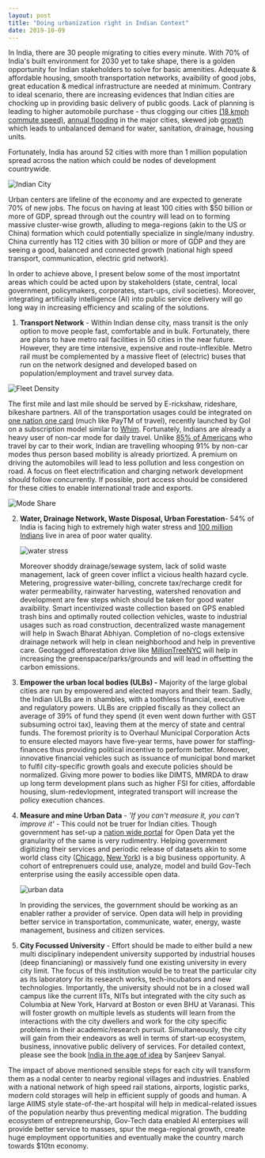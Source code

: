 ```yaml
---
layout: post
title: "Doing urbanization right in Indian Context"
date: 2019-10-09
---
```


In India, there are 30 people migrating to cities every minute. With 70% of India's built environment for 2030 yet to take shape, there is a golden opportunity for Indian stakeholders to solve for basic amenities.  Adequate & affordable housing, smooth transportation networks, avaibility of good jobs, great education & medical infrastructure are needed at minimum. Contrary to ideal scenario, there are increasing evidences that Indian cities are chocking up in providing basic delivery of public goods. Lack of planning is leading to higher automobile purchase - thus clogging our cities [(18 kmph commute speed)](https://economictimes.indiatimes.com/news/politics-and-nation/bengaluru-has-second-slowest-commute-speed-study/articleshow/70912200.cms?from=mdr), [annual flooding](https://twitter.com/fayedsouza/status/1179856647981678593) in the major cities, skewed job [growth]([http://www.infoedge.in/pdfs/jobspeak-report-april-2017.pdf](http://www.infoedge.in/pdfs/jobspeak-report-april-2017.pdf)) which leads to unbalanced demand for water, sanitation, drainage, housing units.

Fortunately, India has around 52 cities with more than 1 million population spread across the nation which could be nodes of development countrywide.

![Indian City](/image/Indian_City.jpg#center)

Urban centers are lifeline of the economy and are expected to generate 70% of new jobs. The focus on having at least 100 cities with $50 billion or more of GDP, spread through out the country will lead on to forming massive cluster-wise growth, alluding to mega-regions (akin to the US or China) formation which could potentially specialize in single/many industry. China currently has 112 cities with 30 billion or more of GDP and they are seeing a good, balanced and connected growth (national high speed transport, communication, electric grid network). 

In order to achieve above, I present below some of the most importatnt areas which could be acted upon by stakeholders (state, central, local government, policymakers, corporates, start-ups, civil societies). Moreover, integrating artificially intelligence (AI) into public service delivery will go long way in increasing efficiency and scaling of the solutions.

1. **Transport Network** - Within Indian dense city, mass transit is the only option to move people fast, comfortable and in bulk. Fortunately, there are plans to have metro rail facilities in 50 cities in the near future. However, they are time intensive, expensive and route-inflexible. Metro rail must be complemented by a massive fleet of (electric) buses that run on the network designed and developed based on population/employment and travel survey data. 
  
  ![Fleet Density](/image/Pop_Desnity_and_bus_density.jpg#center_rect) 
  
   The first mile and last mile should be served by E-rickshaw, rideshare, bikeshare partners. All of the transportation usages could be integrated on [one nation one card](https://www.cdac.in/index.aspx?id=pe_vlsi_One_Nation_One_Card) (much like PayTM of travel), recently launched by GoI on a subscription model similar to [Whim](https://whimapp.com/). Fortunately, Indians are already a heavy user of non-car mode for daily travel. Unlike [85% of Americans](https://www.thetransportpolitic.com/databook/travel-mode-shares-in-the-u-s/) who travel by car to their work, Indian are travelling whooping 91% by non-car modes thus person based mobility is already priortized. A premium on driving the automobiles will lead to less pollution and less congestion on road.  A focus on fleet electrification and charging network development should follow concurrently. If possible, port access should be considered for these cities to enable international trade and exports.  
   
   ![Mode Share](/image/Delhi%Mode%Share.jpg#center_sqr) 
   
2. **Water, Drainage Network, Waste Disposal, Urban Forestation**-  54% of India is facing high to extremely high water stress and [100 million Indians](https://www.indiawatertool.in/) live in area of poor water quality. 

   ![water stress](/image/water%20stress.jpg#center)

   Moreover shoddy drainage/sewage system, lack of solid waste management, lack of green cover inflict a vicious health hazard cycle.  Metering, progressive water-billing, concrete tax/recharge credit for water permeability, rainwater harvesting, watershed renovation and development are few steps which should be taken for good water avaibility. Smart incentivized waste collection based on GPS enabled trash bins and optimally routed collection vehicles, waste to industrial usages such as road construction, decentralized waste management will help in Swach Bharat Abhiyan. Completion of no-clogs extensive drainage network will help in clean neighborhood and help in preventive care. Geotagged afforestation drive like [MillionTreeNYC](https://www.milliontreesnyc.org/) will help in increasing the greenspace/parks/grounds and will lead in offsetting the carbon emissions. 

3. **Empower the urban local bodies (ULBs) -** Majority of the large global cities are run by empowered and elected mayors and their team. Sadly, the Indian ULBs are in shambles, with a toothless financial, executive and regulatory powers. ULBs are crippled fiscally as they collect an average of 39% of fund they spend (it even went down further with GST subsuming octroi tax), leaving them at the mercy of state and central funds. The foremost priority is to Overhaul Municipal Corporation Acts to ensure elected mayors have five-year terms, have power for staffing-finances thus providing political incentive to perform better. Moreover, innovative financial vehicles such as issuance of municipal bond market to fulfil city-specific growth goals and execute policies should be normalized. Giving more power to bodies like DIMTS, MMRDA to draw up long term development plans such as higher FSI for cities, affordable housing, slum-redevlopment, integrated transport will increase the policy execution chances.  

4. **Measure and mine Urban Data** - *'If you can't measure it, you can't improve it'* - This could not be truer for Indian cities. Though government has set-up a [nation wide portal](https://data.gov.in/) for Open Data yet the granularity of the same is very rudimentry. Helping government digitizing their services and periodic release of datasets akin to some world class city ([Chicago,](https://data.cityofchicago.org/) [New York](https://opendata.cityofnewyork.us/)) is a big business opportunity. A cohort of entreprenuers could use, analyze, model and build Gov-Tech enterprise using the easily accessible open data.

   ![urban data](/image/iudxxx.jpg#center_rect)

   In providing the services, the government should be working as an enabler rather a provider of service. Open data will help in providing better service in transportation, communicate, water, energy, waste management, business and citizen services. 

5. **City Focussed University** - Effort should be made to either build a new multi disciplinary independent university supported by industrial houses (deep financianing) or massively fund one existing university in every city limit. The focus of this institution would be to treat the particular city as its laboratory for its research works, tech-incubators and new technologies. Importantly, the university should not be in a closed wall campus like the current IITs, NITs but integrated with the city such as Columbia at New York, Harvard at Boston or even BHU at Varanasi. This will foster growth on multiple levels as students will learn from the interactions with the city dwellers and work for the city specific problems in their academic/research  pursuit. Simultaneously, the city will gain from their endeavors as well in terms of start-up ecosystem, business, innovative public delivery of services. For detailed context, please see the book [India in the age of idea](https://www.amazon.in/India-Age-Ideas-Writings-2006-2018-ebook/dp/B07L31P4BH?tag=googinhydr18418-21&tag=googinkenshoo-21&ascsubtag=_k_Cj0KCQjwivbsBRDsARIsADyISJ9w3tA0Ww0joheU5ZDncdlvtYazLvG-PQ0YWjfr_czjMhrSdGBhntQaAvBnEALw_wcB_k_&gclid=Cj0KCQjwivbsBRDsARIsADyISJ9w3tA0Ww0joheU5ZDncdlvtYazLvG-PQ0YWjfr_czjMhrSdGBhntQaAvBnEALw_wcB) by Sanjeev Sanyal. 

   

The impact of above mentioned sensible steps for each city will transform them as a nodal center to nearby  regional villages and industries. Enabled with a national network of high speed rail stations,  airports, logistic parks, modern cold storages will help in efficient supply of goods and human. A large AIIMS style state-of-the-art hospital will  help in medical-related issues of the population nearby thus preventing medical migration. The budding ecosystem of entrepreneurship, Gov-Tech data enabled AI enterpises will provide better service to masses, spur the mega-regional growth, create huge employment opportunities and eventually make the country march towards $10tn economy. 

